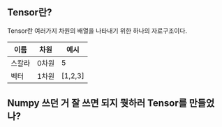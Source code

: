 ## Tensor란?

Tensor란 여러가지 차원의 배열을 나타내기 위한 하나의 자료구조이다.

|  이름   |  차원  | 예시   |
|---|---|---|
| 스칼라  | 0차원  | 5 |
|  벡터    | 1차원    | [1,2,3] |


## Numpy 쓰던 거 잘 쓰면 되지 뭣하러 Tensor를 만들었나?

